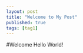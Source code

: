 ```yaml
---
layout: post
title: "Welcome to My Post"
published: true
tags: [tag1]
---
```


#Welcome
Hello World!